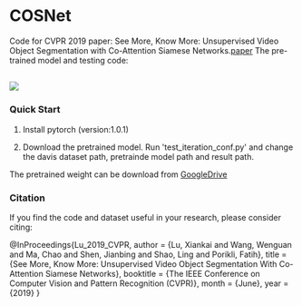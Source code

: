 # COSNet
Code for CVPR 2019 paper: See More, Know More: Unsupervised Video Object Segmentation with
Co-Attention Siamese Networks.[paper](http://openaccess.thecvf.com/content_CVPR_2019/papers/Lu_See_More_Know_More_Unsupervised_Video_Object_Segmentation_With_Co-Attention_CVPR_2019_paper.pdf)
The pre-trained model and testing code:
##

![](../master/framework.png)

### Quick Start

1. Install pytorch (version:1.0.1)

2. Download the pretrained model. Run 'test_iteration_conf.py' and change the davis dataset path, pretrainde model path and result path.

The pretrained weight can be download from [GoogleDrive](https://drive.google.com/open?id=14ya3ZkneeHsegCgDrvkuFtGoAfVRgErz)

### Citation
If you find the code and dataset useful in your research, please consider citing:

@InProceedings{Lu_2019_CVPR,
author = {Lu, Xiankai and Wang, Wenguan and Ma, Chao and Shen, Jianbing and Shao, Ling and Porikli, Fatih},
title = {See More, Know More: Unsupervised Video Object Segmentation With Co-Attention Siamese Networks},
booktitle = {The IEEE Conference on Computer Vision and Pattern Recognition (CVPR)},
month = {June},
year = {2019}
}
